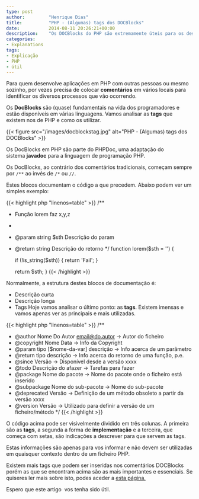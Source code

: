 ```yaml
---
type: post
author:         "Henrique Dias"
title:          "PHP - (Algumas) tags dos DOCBlocks"
date:           2014-08-11 20:26:21+00:00
description:    "Os DOCBlocks do PHP são extremamente úteis para os desenvolvedores que desejam partilhar o código. Venha conhecer as tags mais utilizadas."
categories:
- Explanations
tags:
- Explicação
- PHP
- útil
---
```


Para quem desenvolve aplicações em PHP com outras pessoas ou mesmo sozinho, por vezes precisa de colocar **comentários** em vários locais para identificar os diversos processos que vão ocorrendo.

Os **DocBlocks** são (quase) fundamentais na vida dos programadores e estão disponíveis em várias linguagens. Vamos analisar as **tags** que existem nos de PHP e como os utilizar.

{{< figure src="/images/docblockstag.jpg" alt="PHP - (Algumas) tags dos DOCBlocks" >}}

Os DocBlocks em PHP são parte do PHPDoc, uma adaptação do sistema **javadoc** para a linguagem de programação PHP.

Os DocBlocks, ao contrário dos comentários tradicionais, começam sempre por ```/**``` ao invés de ```/*``` ou ```//```.

Estes blocos documentam o código a que precedem. Abaixo podem ver um simples exemplo:

{{< highlight php "linenos=table" >}}
/**
 * Função lorem faz x,y,z
 *
 * @param    string $sth    Descrição do param
 * @return    string        Descrição do retorno
 */
function lorem($sth = '') {

    if (!is_string($sth)) {
        return 'Fail';
    }

    return $sth;
}
{{< /highlight >}}

Normalmente, a estrutura destes blocos de documentação é:

  * Descrição curta
  * Descrição longa
  * Tags
Hoje vamos analisar o último ponto: as **tags**. Existem imensas e vamos apenas ver as principais e mais utilizadas.

{{< highlight php "linenos=table" >}}
/**
 * @author        Nome Do Autor <email@do.autor>    -> Autor do ficheiro
 * @copyright     Nome Data                         -> Info da Copyright
 * @param         tipo [$nome-da-var] descrição     -> Info acerca de um parâmetro
 * @return        tipo descrição                    -> Info acerca do retorno de uma função, p.e.
 * @since         Versão                            -> Disponível desde a versão xxxx
 * @todo          Descrição do afazer               -> Tarefas para fazer
 * @package       Nome do pacote                    -> Nome do pacote onde o ficheiro está inserido
 * @subpackage    Nome do sub-pacote                -> Nome do sub-pacote
 * @deprecated    Versão                            -> Definição de um método obsoleto a partir da versão xxxx
 * @version       Versão                            -> Utilizado para definir a versão de um ficheiro/método
 */
 {{< /highlight >}}

O código acima pode ser visivelmente dividido em três colunas. A primeira são as **tags**, a segunda a forma de **implementação** e a terceira, que começa com setas, são indicações a descrever para que servem as tags.

Estas informações são apenas para vos informar e não devem ser utilizadas em quaisquer contexto dentro de um ficheiro PHP.

Existem mais tags que podem ser inseridas nos comentários DOCBlocks porém as que se encontram acima são as mais importantes e essenciais. Se quiseres ler mais sobre isto, podes aceder a [esta página.](http://manual.phpdoc.org/HTMLSmartyConverter/PHP/phpDocumentor/tutorial_tags.pkg.html)

Espero que este artigo  vos tenha sido útil.
